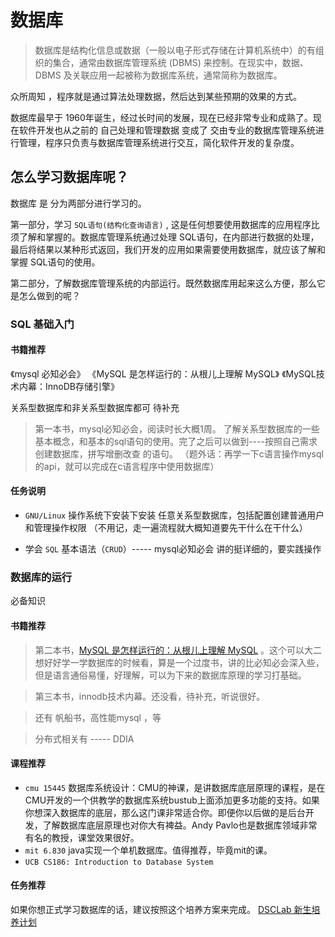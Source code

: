 # 数据库

> 数据库是结构化信息或数据（一般以电子形式存储在计算机系统中）的有组织的集合，通常由数据库管理系统 (DBMS) 来控制。在现实中，数据、DBMS 及关联应用一起被称为数据库系统，通常简称为数据库。

众所周知 ，程序就是通过算法处理数据，然后达到某些预期的效果的方式。

数据库最早于  1960年诞生，经过长时间的发展，现在已经非常专业和成熟了。现在软件开发也从之前的 自己处理和管理数据 变成了 交由专业的数据库管理系统进行管理，程序只负责与数据库管理系统进行交互，简化软件开发的复杂度。

## 怎么学习数据库呢？

数据库 是 分为两部分进行学习的。

第一部分，学习 `SQL语句(结构化查询语言)`  , 这是任何想要使用数据库的应用程序比须了解和掌握的。数据库管理系统通过处理 SQL语句，在内部进行数据的处理，最后将结果以某种形式返回，我们开发的应用如果需要使用数据库，就应该了解和掌握 SQL语句的使用。

第二部分，了解数据库管理系统的内部运行。既然数据库用起来这么方便，那么它是怎么做到的呢？


### SQL 基础入门

#### 书籍推荐

《mysql 必知必会》
《MySQL 是怎样运行的：从根儿上理解 MySQL》
《MySQL技术内幕：InnoDB存储引擎》

关系型数据库和非关系型数据库都可
待补充

> 第一本书，mysql必知必会，阅读时长大概1周。 了解关系型数据库的一些基本概念，和基本的sql语句的使用。完了之后可以做到----按照自己需求创建数据库，拼写增删改查 的语句。  （题外话：再学一下c语言操作mysql的api，就可以完成在c语言程序中使用数据库）

#### 任务说明


-  `GNU/Linux` 操作系统下安装下安装  任意关系型数据库，包括配置创建普通用户和管理操作权限 （不用记，走一遍流程就大概知道要先干什么在干什么）

- 学会 `SQL` 基本语法（`CRUD`）----- mysql必知必会 讲的挺详细的，要实践操作



### 数据库的运行

必备知识  




#### 书籍推荐

> 第二本书，[MySQL 是怎样运行的：从根儿上理解 MySQL](https://juejin.cn/book/6844733769996304392) 。这个可以大二想好好学一学数据库的时候看，算是一个过度书，讲的比必知必会深入些，但是语言通俗易懂，好理解，可以为下来的数据库原理的学习打基础。

> 第三本书，innodb技术内幕。还没看，待补充，听说很好。

> 还有  帆船书，高性能mysql ，等  

> 分布式相关有  ----- DDIA  


#### 课程推荐

- `cmu 15445`  数据库系统设计：CMU的神课，是讲数据库底层原理的课程，是在CMU开发的一个供教学的数据库系统bustub上面添加更多功能的支持。如果你想深入数据库的底层，那么这门课非常适合你。即便你以后做的是后台开发，了解数据库底层原理也对你大有裨益。Andy Pavlo也是数据库领域非常有名的教授，课堂效果很好。
- `mit 6.830` java实现一个单机数据库。值得推荐，毕竟mit的课。
- `UCB CS186: Introduction to Database System`

#### 任务推荐

如果你想正式学习数据库的话，建议按照这个培养方案来完成。
[DSCLab 新生培养计划](https://github.com/CDDSCLab/training-plan)